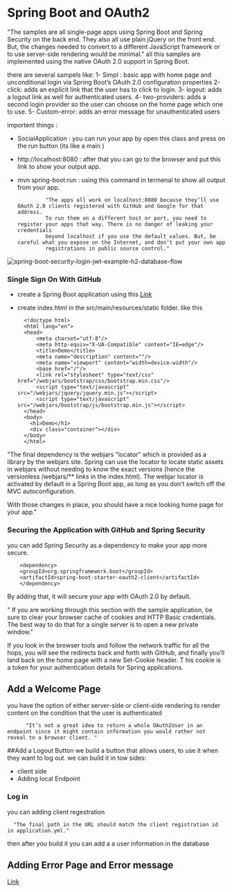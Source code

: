 # Spring Boot and OAuth2

"The samples are all single-page apps using Spring Boot and Spring Security on the back end. They also all use plain jQuery on the front end. But, the changes needed to convert to a different JavaScript framework or to use server-side rendering would be minimal."
all this samples are implemented using the native OAuth 2.0 support in Spring Boot.

there are several sampels like:
1- Simpl : basic app with home page and unconditional login via Spring Boot’s OAuth 2.0 configuration properties 
2- click: adds an explicit link that the user has to click to login.
3- logout: adds a logout link as well for authenticated users.
4- two-providers: adds a second login provider so the user can choose on the home page which one to use.
5- Custom-error: adds an error message for unauthenticated users
 
 
 importent things :
 - SocialApplication : you can run your app by open this class and press on the run button (its like a main )
 - http://localhost:8080 : after that you can go to the browser and put this link to show your output app.
 - mvn spring-boot:run : using this command in termenal to show all output from your app.
  
                "The apps all work on localhost:8080 because they’ll use OAuth 2.0 clients registered with GitHub and Google for that address.
                To run them on a different host or port, you need to register your apps that way. There is no danger of leaking your credentials
                beyond localhost if you use the default values. But, be careful what you expose on the Internet, and don’t put your own app 
                registrations in public source control."
 
 ![spring-boot-security-login-jwt-example-h2-database-flow](https://user-images.githubusercontent.com/97829483/161865245-b4ae7746-b4cc-4412-8a0e-cf0f23227001.png)
 
 ### Single Sign On With GitHub
 -  create a Spring Boot application using this _[Link](https://start.spring.io)_
 -  create index.html in the src/main/resources/static folder. like this 
 
          <!doctype html>
          <html lang="en">
          <head>
              <meta charset="utf-8"/>
              <meta http-equiv="X-UA-Compatible" content="IE=edge"/>
              <title>Demo</title>
              <meta name="description" content=""/>
              <meta name="viewport" content="width=device-width"/>
              <base href="/"/>
              <link rel="stylesheet" type="text/css" href="/webjars/bootstrap/css/bootstrap.min.css"/>
              <script type="text/javascript" src="/webjars/jquery/jquery.min.js"></script>
              <script type="text/javascript" src="/webjars/bootstrap/js/bootstrap.min.js"></script>
          </head>
          <body>
            <h1>Demo</h1>
            <div class="container"></div>
          </body>
          </html>
          
"The final dependency is the webjars "locator" which is provided as a library by the webjars site. Spring can use the locator to locate static assets in webjars without needing to know the exact versions (hence the versionless /webjars/** links in the index.html). The webjar locator is activated by default in a Spring Boot app, as long as you don’t switch off the MVC autoconfiguration.

With those changes in place, you should have a nice looking home page for your app."

### Securing the Application with GitHub and Spring Security
you can add Spring Security as a dependency to make your app more secure.

        <dependency>
        <groupId>org.springframework.boot</groupId>
        <artifactId>spring-boot-starter-oauth2-client</artifactId>
        </dependency>
        
By adding that, it will secure your app with OAuth 2.0 by default.

"	If you are working through this section with the sample application, be sure to clear your browser cache of cookies and HTTP Basic credentials. The best way to do that for a single server is to open a new private window."

If you look in the browser tools and follow the network traffic for all the hops, you will see the redirects back and forth with GitHub, and finally you’ll land back on the home page with a new Set-Cookie header. T
his cookie is a token for your authentication details for Spring applications.

## Add a Welcome Page
 you have the option of either server-side or client-side rendering to render content on the condition that the user is authenticated
 
          "It’s not a great idea to return a whole OAuth2User in an endpoint since it might contain information you would rather not reveal to a browser client. "
          
 ##Add a Logout Button 
 we build a button that allows users, to use it when they want to log out.
 we can build it in tow sides:
 - client side 
 - Adding local Endpoint 

### Log in 
you can adding client regestration 

      "The final path in the URL should match the client registration id in application.yml."

then after you build it you can add a a user information in the database 

## Adding Error Page and Error message 

[Link](https://spring.io/guides/tutorials/spring-boot-oauth2/#:~:text=the%20provider%E2%80%99s%20API.-,Conclusion,-We%20have%20seen)
